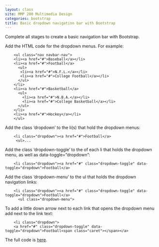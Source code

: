 ```yaml
---
layout: class
site: MMP 200 Multimedia Design
categories: bootstrap
title: Basic dropdown navigation bar with Bootstrap
---
```

Complete all stages to create a basic navigation bar with Bootstrap.

Add the HTML code for the dropdown menus. For example:

        <ul class="nav navbar-nav">
        <li><a href="#">Baseball</a></li>
        <li><a href="#">Football</a>
          <ul>
           <li><a href="#">N.F.L.</a></li>
           <li><a href="#">College Football</a></li>
          </ul>
        </li>
        <li><a href="#">Basketball</a>
          <ul>
            <li><a href="#">N.B.A.</a></li>
            <li><a href="#">College Basketball</a></li>
          </ul>
        </li>
        <li><a href="#">Hockey</a></li>
        </ul>
        
Add the class ‘dropdown’ to the li(s) that hold the dropdown menus:

        <li class="dropdown"><a href="#">Football</a>
         <ul>...
         
Add the class ‘dropdown-toggle’ to the <a> of each li that holds the dropdown menu, as well as data-toggle=”dropdown”:

        <li class="dropdown"><a href="#" class="dropdown-toggle" data-toggle="dropdown">Football</a>

Add the class ‘dropdown-menu’ to the ul that holds the dropdown navigation links:

        <li class="dropdown"><a href="#" class="dropdown-toggle" data-toggle="dropdown">Football</a>
          <ul class="dropdown-menu">

To add a little down arrow next to each link that opens the dropdown menu add <span class=”caret”></span> next to the link text:

        <li class="dropdown">
        <a href="#" class="dropdown-toggle" data-toggle="dropdown">Football<span class="caret"></span></a>

The full code is [here](https://github.com/revitalk/Bootstrap/blob/master/basic-dropdown-nav.html).
